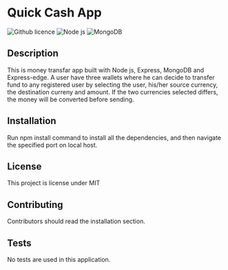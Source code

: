# Quick Cash App

![Github licence](http://img.shields.io/badge/license-MIT-blue.svg)
![Node js](https://img.shields.io/badge/nodjs-green.svg)
![MongoDB](https://img.shields.io/badge/mongoDB-green.svg)



## Description 
This is money transfar app built with Node js, Express, MongoDB and Express-edge.
A user have three wallets where he can decide to transfer fund to any registered user by selecting the user,
his/her source currency,  the destination curreny and amount. If the two currencies selected differs, the money will be converted before sending.

## Installation 
Run npm install  command to install all the dependencies, and then navigate the specified port on local host. 



## License 
This project is license under MIT

## Contributing 
Contributors should read the installation section. 

## Tests
No tests are used in this application.
